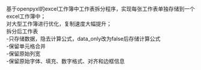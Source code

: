 基于openpyxl的excel工作簿中工作表拆分程序，实现每张工作表单独存储到一个excel工作簿中；
<br>对大型工作簿进行优化，复制速度大幅提升；
<br>拆分后工作表
<br>-只存储数据，隐去计算公式，data_only改为false后存储计算公式
<br>-保留单元格合并
<br>-保留原始列宽
<br>-保留原始字体、填充、数字格式、对齐和边框信息
